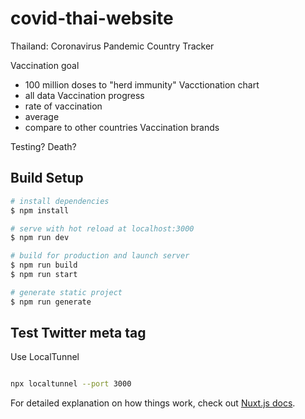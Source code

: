 # covid-thai-website
Thailand: Coronavirus Pandemic Country Tracker

Vaccination goal
- 100 million doses to "herd immunity"
Vacctionation chart
- all data
Vaccination progress
- rate of vaccination
- average
- compare to other countries
Vaccination brands

Testing?
Death?

## Build Setup

```bash
# install dependencies
$ npm install

# serve with hot reload at localhost:3000
$ npm run dev

# build for production and launch server
$ npm run build
$ npm run start

# generate static project
$ npm run generate
```

## Test Twitter meta tag
Use LocalTunnel

```bash

npx localtunnel --port 3000
```

For detailed explanation on how things work, check out [Nuxt.js docs](https://nuxtjs.org).